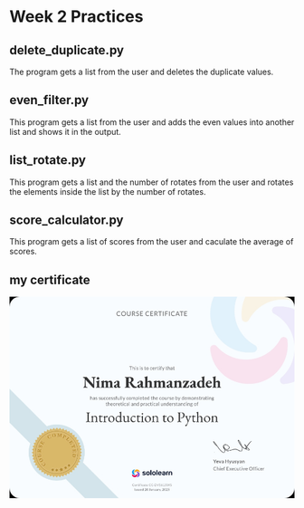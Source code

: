 # Week 2 Practices

## delete_duplicate.py

The program gets a list from the user and deletes the duplicate values.

## even_filter.py

This program gets a list from the user and adds the even values into another list and shows it in the output.

## list_rotate.py

This program gets a list and the number of rotates from the user and rotates the elements inside the list by the number of rotates.

## score_calculator.py

This program gets a list of scores from the user and caculate the average of scores.

## my certificate

![Nima Certificate](Introduction_to_Python_certificate.jpg)